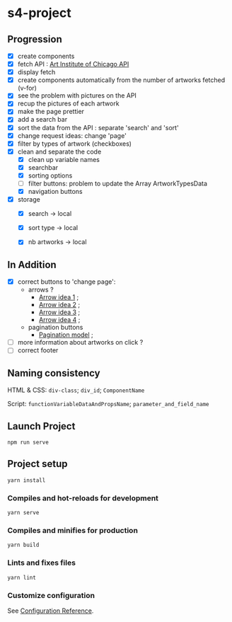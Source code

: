 # s4-project

## Progression 
- [x] create components
- [x] fetch API : [Art Institute of Chicago API](http://api.artic.edu/docs/)
- [x] display fetch 
- [x] create components automatically from the number of artworks fetched (v-for)
- [x] see the problem with pictures on the API 
- [x] recup the pictures of each artwork
- [x] make the page prettier 
- [x] add a search bar
- [x] sort the data from the API : separate 'search' and 'sort'
- [x] change request ideas: change 'page'
- [x] filter by types of artwork (checkboxes)
- [x] clean and separate the code 
    - [x] clean up variable names
    - [x] searchbar
    - [x] sorting options
    - [ ] filter buttons: problem to update the Array ArtworkTypesData
    - [x] navigation buttons 
- [x] storage
    - [x] search -> local
    - [x] sort type -> local
    - [x] nb artworks -> local


## In Addition 
- [x] correct buttons to 'change page': 
    - arrows ? 
        - [Arrow idea 1](https://codepen.io/xzf/pen/BvGLjL) ;
        - [Arrow idea 2](https://codepen.io/shawnlooi/pen/eeXmrQ) ;
        - [Arrow idea 3](https://codepen.io/cbrst/pen/ebxwLJ) ;
        - [Arrow idea 4](https://codepen.io/hakimel/pen/nOzqdW) ;
    - pagination buttons 
        - [Pagination model](https://codepen.io/alligatorio/pen/zWvpRp) ;
- [ ] more information about artworks on click ? 
- [ ] correct footer 

## Naming consistency

HTML & CSS: `div-class`; `div_id`; `ComponentName`

Script: `functionVariableDataAndPropsName`; `parameter_and_field_name`

## Launch Project 
```
npm run serve
```

## Project setup
```
yarn install
```

### Compiles and hot-reloads for development
```
yarn serve
```

### Compiles and minifies for production
```
yarn build
```

### Lints and fixes files
```
yarn lint
```

### Customize configuration
See [Configuration Reference](https://cli.vuejs.org/config/).
